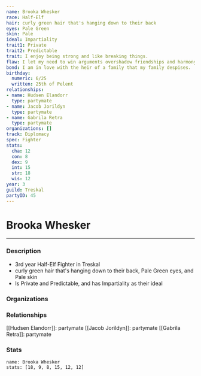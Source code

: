 ```yaml
---
name: Brooka Whesker
race: Half-Elf
hair: curly green hair that's hanging down to their back
eyes: Pale Green
skin: Pale
ideal: Impartiality
trait1: Private
trait2: Predictable
trait: I enjoy being strong and like breaking things.
flaw: I let my need to win arguments overshadow friendships and harmony.
bond: I am in love with the heir of a family that my family despises.
birthday:
  numeric: 6/25
  written: 25th of Pelent
relationships:
- name: Hudsen Elandorr
  type: partymate
- name: Jacob Jorildyn
  type: partymate
- name: Gabrila Retra
  type: partymate
organizations: []
track: Diplomacy
spec: Fighter
stats:
  cha: 12
  con: 8
  dex: 9
  int: 15
  str: 18
  wis: 12
year: 3
guild: Treskal
partyID: 45
---
```

# Brooka Whesker
---
### Description
- 3rd year Half-Elf Fighter in Treskal
- curly green hair that's hanging down to their back, Pale Green eyes, and Pale skin
- Is Private and Predictable, and has Impartiality as their ideal

### Organizations
### Relationships
[[Hudsen Elandorr]]: partymate
[[Jacob Jorildyn]]: partymate
[[Gabrila Retra]]: partymate
### Stats
```statblock
name: Brooka Whesker
stats: [18, 9, 8, 15, 12, 12]
```